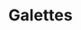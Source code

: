 ---
title: Galettes
category: Brunch
ingredients:
- name: spring onions
  amount: '4'
- name: water
  amount: 400 ml
- name: coconut oil
  amount: 4 tsp
- name: salt
  amount: 1 tsp
- name: ham
  amount: 4 slices
- name: buckwheat flour
  amount: 220 g
- name: cheese
  amount: 200 g
- name: nutmeg
  amount: 2 tsp
- name: pepper
  amount: 1 tsp
- name: egg
  amount: '5'
cookware:
- name: mixing bowl
- name: whisk
- name: frying pan
- name: fork
- name: grater
- name: spatula
steps:
- description: Grab a mixing bowl and add in the buckwheat flour, whisk in the egg
    and then gradually add the water to form the mixture for the galette.
- description: Add a teaspoon of coconut oil to a frying pan on a high heat and then
    add a scoop of the mixture to the pan to cook until the galette is firm. While
    it's cooking, you can slice the spring onions and break up the ham.
- description: Then crack the egg on it and use the back of a fork to spread the egg
    white around the surface. Once you're happy, make sure the yolk rests in the middle,
    then put a lid on to steam the egg white until it's firm (and the yolk is still
    runny).
- description: Now break up the ham and scatter it over the galette, avoiding the
    egg yolk. Then grab the grater and grate the cheese over the ham and then sprinkle
    the sliced spring onion on it.
- description: Now season the galette with the nutmeg and pepper, avoiding the egg
    yolk again, then sprinkle a little salt on the egg yolk.
- description: Use a spatula to fold over the edges of the galette to form a square,
    leaving the yolk exposed in the middle, then serve and start the next one!
- description: If you don't want to cook all four in one go, the mixture will keep
    in the fridge for a few days.
---